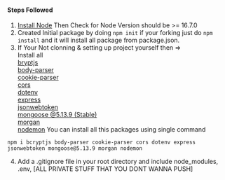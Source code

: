 #### Steps Followed
1) <a href="https://nodejs.org/en">Install Node</a> Then Check for Node Version should be >= 16.7.0
2) Created Initial package by doing ```npm init``` if your forking just do ```npm install``` and it will install all package from package.json.
3) If Your Not clonning & setting up project yourself then => <br>
    Install all 
    <br><a href="https://www.npmjs.com/package/bcryptjs">bryptjs</a>
    <br><a href="https://www.npmjs.com/package/body-parser">body-parser</a>
    <br><a href="https://www.npmjs.com/package/cookie-parser">cookie-parser</a>
    <br><a href="https://www.npmjs.com/package/cors">cors</a>
    <br><a href="https://www.npmjs.com/package/dotenv">dotenv</a>
    <br><a href="https://expressjs.com/">express</a>
    <br><a href="https://www.npmjs.com/package/jsonwebtoken">jsonwebtoken</a>
    <br><a href="https://www.npmjs.com/package/mongoose/v/5.13.9">mongoose @5.13.9 (Stable)</a>
    <br><a href="https://www.npmjs.com/package/morgan">morgan</a>
    <br><a href="https://www.npmjs.com/package/nodemon">nodemon</a>
You can install all this packages using single command 

``` npm i bcryptjs body-parser cookie-parser cors dotenv express jsonwebtoken mongoose@5.13.9 morgan nodemon ```

4) Add a .gitignore file in your root directory and include node_modules, .env, [ALL PRIVATE STUFF THAT YOU DONT WANNA PUSH]








